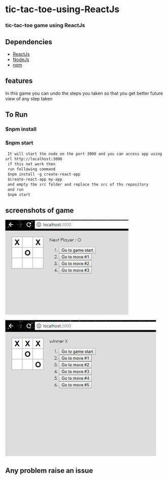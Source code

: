 # tic-tac-toe-using-ReactJs
### tic-tac-toe game using ReactJs

## Dependencies

* [ReactJs](https://reactjs.org/) 
* [NodeJs](https://nodejs.org/en/)
* [npm](https://www.npmjs.com/package/download)

## features
In this game you can undo the steps you taken so that you get better future view of any step taken

## To Run
 ### $npm install
 ### $npm start    
     It will start the node on the port 3000 and you can access app using url http://localhost:3000 
     if this not work then
     run following command
     $npm install -g create-react-app
     $create-react-app my-app
     and empty the src folder and replace the src of ths repository
     and run 
     $npm start
  
## screenshots of game
  ![image](https://github.com/param087/tic-tac-toe-using-ReactJs/blob/master/images/tic-tac-toe1.png)
  
  
  ![image](https://github.com/param087/tic-tac-toe-using-ReactJs/blob/master/images/tic-tac-toe2.png)
   
## Any problem raise an issue
